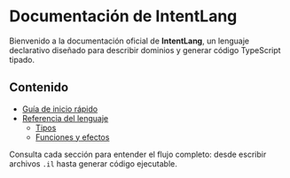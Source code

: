 # Documentación de IntentLang

Bienvenido a la documentación oficial de **IntentLang**, un lenguaje declarativo diseñado para describir dominios y generar código TypeScript tipado.

## Contenido

- [Guía de inicio rápido](guide/quickstart.md)
- [Referencia del lenguaje](reference/syntax.md)
  - [Tipos](reference/types.md)
  - [Funciones y efectos](reference/functions.md)

Consulta cada sección para entender el flujo completo: desde escribir archivos `.il` hasta generar código ejecutable.

